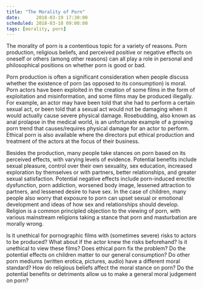 ```yaml
---
title: "The Morality of Porn"
date:      2018-03-19 17:30:00
scheduled: 2018-03-18 09:00:00
tags: [morality, porn]
---
```

The morality of porn is a contentious topic for a variety of reasons. Porn production, religious beliefs, and perceived positive or negative effects on oneself or others (among other reasons) can all play a role in personal and philosophical positions on whether porn is good or bad.

Porn production is often a significant consideration when people discuss whether the existence of porn (as opposed to its consumption) is moral. Porn actors have been exploited in the creation of some films in the form of exploitation and misinformation, and some films may be produced illegally. For example, an actor may have been told that she had to perform a certain sexual act, or been told that a sexual act would not be damaging when it would actually cause severe physical damage. Rosebudding, also known as anal prolapse in the medical world, is an unfortunate example of a growing porn trend that causes/requires physical damage for an actor to perform. Ethical porn is also available where the directors put ethical production and treatment of the actors at the focus of their business.

Besides the production, many people take stances on porn based on its perceived effects, with varying levels of evidence. Potential benefits include sexual pleasure, control over their own sexuality, sex education, increased exploration by themselves or with partners, better relationships, and greater sexual satisfaction. Potential negative effects include porn-induced erectile dysfunction, porn addiction, worsened body image, lessened attraction to partners, and lessened desire to have sex. In the case of children, many people also worry that exposure to porn can upset sexual or emotional development and ideas of how sex and relationships should develop. Religion is a common principled objection to the viewing of porn, with various mainstream religions taking a stance that porn and masturbation are morally wrong.

Is it unethical for pornographic films with (sometimes severe) risks to actors to be produced? What about if the actor knew the risks beforehand? Is it unethical to view these films? Does ethical porn fix the problem? Do the potential effects on children matter to our general consumption? Do other porn mediums (written erotica, pictures, audio) have a different moral standard? How do religious beliefs affect the moral stance on porn? Do the potential benefits or detriments allow us to make a general moral judgement on porn?
